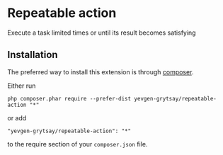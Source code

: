 Repeatable action
=================
Execute a task limited times or until its result becomes satisfying

Installation
------------

The preferred way to install this extension is through [composer](http://getcomposer.org/download/).

Either run

```
php composer.phar require --prefer-dist yevgen-grytsay/repeatable-action "*"
```

or add

```
"yevgen-grytsay/repeatable-action": "*"
```

to the require section of your `composer.json` file.